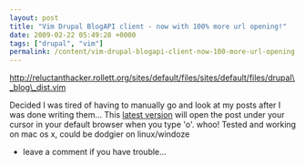 ```yaml
---
layout: post
title: "Vim Drupal BlogAPI client - now with 100% more url opening!"
date: 2009-02-22 05:49:28 +0000
tags: ["drupal", "vim"]
permalink: /content/vim-drupal-blogapi-client-now-100-more-url-opening
---
```




http://reluctanthacker.rollett.org/sites/default/files/sites/default/files/drupal\_blog\_dist.vim




Decided I was tired of having to manually go and look at my posts after
I was done writing them\... This [latest
version](http://reluctanthacker.rollett.org/software/drupavim) will open
the post under your cursor in your default browser when you type \'o\'.
whoo! Tested and working on mac os x, could be dodgier on linux/windoze
- leave a comment if you have trouble\...








